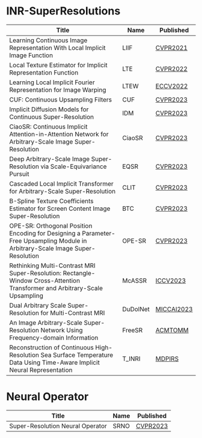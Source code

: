 # INR-SuperResolutions

| Title | Name | Published |
| --- | --- | --- |
| Learning Continuous Image Representation With Local Implicit Image Function | LIIF | [CVPR2021](https://openaccess.thecvf.com/content/CVPR2021/papers/Chen_Learning_Continuous_Image_Representation_With_Local_Implicit_Image_Function_CVPR_2021_paper.pdf) |
| Local Texture Estimator for Implicit Representation Function | LTE | [CVPR2022](https://openaccess.thecvf.com/content/CVPR2022/papers/Lee_Local_Texture_Estimator_for_Implicit_Representation_Function_CVPR_2022_paper.pdf) |
| Learning Local Implicit Fourier Representation for Image Warping | LTEW | [ECCV2022](https://www.ecva.net/papers/eccv_2022/papers_ECCV/papers/136780179.pdf) |
| CUF: Continuous Upsampling Filters | CUF | [CVPR2023](https://openaccess.thecvf.com/content/CVPR2023/papers/Vasconcelos_CUF_Continuous_Upsampling_Filters_CVPR_2023_paper.pdf) |
| Implicit Diffusion Models for Continuous Super-Resolution | IDM | [CVPR2023](https://openaccess.thecvf.com/content/CVPR2023/papers/Gao_Implicit_Diffusion_Models_for_Continuous_Super-Resolution_CVPR_2023_paper.pdf) |
| CiaoSR: Continuous Implicit Attention-in-Attention Network for Arbitrary-Scale Image Super-Resolution | CiaoSR | [CVPR2023](https://openaccess.thecvf.com/content/CVPR2023/papers/Cao_CiaoSR_Continuous_Implicit_Attention-in-Attention_Network_for_Arbitrary-Scale_Image_Super-Resolution_CVPR_2023_paper.pdf) |
| Deep Arbitrary-Scale Image Super-Resolution via Scale-Equivariance Pursuit | EQSR | [CVPR2023](https://openaccess.thecvf.com/content/CVPR2023/papers/Wang_Deep_Arbitrary-Scale_Image_Super-Resolution_via_Scale-Equivariance_Pursuit_CVPR_2023_paper.pdf) |
| Cascaded Local Implicit Transformer for Arbitrary-Scale Super-Resolution | CLIT | [CVPR2023](https://openaccess.thecvf.com/content/CVPR2023/papers/Chen_Cascaded_Local_Implicit_Transformer_for_Arbitrary-Scale_Super-Resolution_CVPR_2023_paper.pdf) |
| B-Spline Texture Coefficients Estimator for Screen Content Image Super-Resolution | BTC | [CVPR2023](https://openaccess.thecvf.com/content/CVPR2023/papers/Pak_B-Spline_Texture_Coefficients_Estimator_for_Screen_Content_Image_Super-Resolution_CVPR_2023_paper.pdf) |
| OPE-SR: Orthogonal Position Encoding for Designing a Parameter-Free Upsampling Module in Arbitrary-Scale Image Super-Resolution | OPE-SR | [CVPR2023](https://openaccess.thecvf.com/content/CVPR2023/papers/Song_OPE-SR_Orthogonal_Position_Encoding_for_Designing_a_Parameter-Free_Upsampling_Module_CVPR_2023_paper.pdf) | 
| Rethinking Multi-Contrast MRI Super-Resolution: Rectangle-Window Cross-Attention Transformer and Arbitrary-Scale Upsampling | McASSR | [ICCV2023](https://openaccess.thecvf.com/content/ICCV2023/papers/Li_Rethinking_Multi-Contrast_MRI_Super-Resolution_Rectangle-Window_Cross-Attention_Transformer_and_Arbitrary-Scale_Upsampling_ICCV_2023_paper.pdf) | 
| Dual Arbitrary Scale Super-Resolution for Multi-Contrast MRI | DuDolNet | [MICCAI2023](https://arxiv.org/pdf/2307.02334.pdf) |
| An Image Arbitrary-Scale Super-Resolution Network Using Frequency-domain Information | FreeSR | [ACMTOMM](https://arxiv.org/pdf/2212.04314.pdf) |
| Reconstruction of Continuous High-Resolution Sea Surface Temperature Data Using Time-Aware Implicit Neural Representation | T_INRI | [MDPIRS](https://www.mdpi.com/2072-4292/15/24/5646) |

# Neural Operator
| Title | Name | Published |
| --- | --- | --- |
| Super-Resolution Neural Operator | SRNO | [CVPR2023](https://openaccess.thecvf.com/content/CVPR2023/papers/Wei_Super-Resolution_Neural_Operator_CVPR_2023_paper.pdf) |
